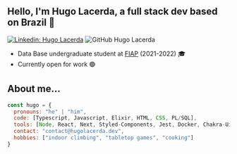 <h2>Hello, I'm Hugo Lacerda,  a full stack dev based on Brazil 👋</h2>

[![Linkedin: Hugo Lacerda](https://img.shields.io/badge/-hugolacerda-blue?style=flat-square&logo=Linkedin&logoColor=white&link=https://www.linkedin.com/in/hugo-lacerda-rocha/)](https://www.linkedin.com/in/hugo-lacerda-rocha/) ![GitHub Hugo Lacerda](https://img.shields.io/github/followers/hugolacerdar?style=social&label=Follow)
- Data Base undergraduate student at <a href="https://www.fiap.com.br">FIAP</a> (2021-2022) 🎓
- Currently open for work 🟢 

## About me...
```javascript
const hugo = {
  pronouns: "he" | "him",
  code: [Typescript, Javascript, Elixir, HTML, CSS, PL/SQL],
  tools: [Node, React, Next, Styled-Components, Jest, Docker, Chakra-Ui, Phoenix],
  contact: "contact@hugolacerda.dev",
  hobbies: ["indoor climbing", "tabletop games", "cooking"]
}
```
